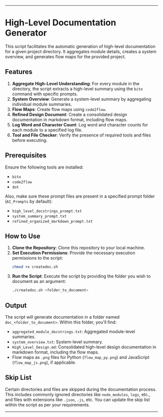 
---

# High-Level Documentation Generator

This script facilitates the automatic generation of high-level documentation for a given project directory. It aggregates module details, creates a system overview, and generates flow maps for the provided project.

## Features

1. **Aggregate High-Level Understanding**: For every module in the directory, the script extracts a high-level summary using the `bito` command with specific prompts.
2. **System Overview**: Generate a system-level summary by aggregating individual module summaries.
3. **Flow Maps**: Create flow maps using `code2flow`.
4. **Refined Design Document**: Create a consolidated design documentation in markdown format, including flow maps.
5. **Log Word and Character Count**: Log word and character counts for each module to a specified log file.
6. **Tool and File Checker**: Verify the presence of required tools and files before executing.

## Prerequisites

Ensure the following tools are installed:

- `bito`
- `code2flow`
- `dot`

Also, make sure these prompt files are present in a specified prompt folder (`AI_Prompts` by default):

- `high_level_docstrings_prompt.txt`
- `system_summary_prompt.txt`
- `refined_organized_markdown_prompt.txt`

## How to Use

1. **Clone the Repository**: Clone this repository to your local machine.
2. **Set Execution Permissions**: Provide the necessary execution permissions to the script:
   ```bash
   chmod +x createdoc.sh
   ```
3. **Run the Script**: Execute the script by providing the folder you wish to document as an argument:
   ```bash
   ./createdoc.sh <folder_to_document>
   ```

## Output

The script will generate documentation in a folder named `doc_<folder_to_document>`. Within this folder, you'll find:

- `aggregated_module_docstrings.txt`: Aggregated module-level summaries.
- `system_overview.txt`: System-level summary.
- `High_Level_Design.md`: Consolidated high-level design documentation in markdown format, including the flow maps.
- Flow maps as `.png` files for Python (`flow_map_py.png`) and JavaScript (`flow_map_js.png`), if applicable.

## Skip List

Certain directories and files are skipped during the documentation process. This includes commonly ignored directories like `node_modules`, `logs`, etc., and files with extensions like `.json`, `.js`, etc. You can update the skip list within the script as per your requirements.

---
